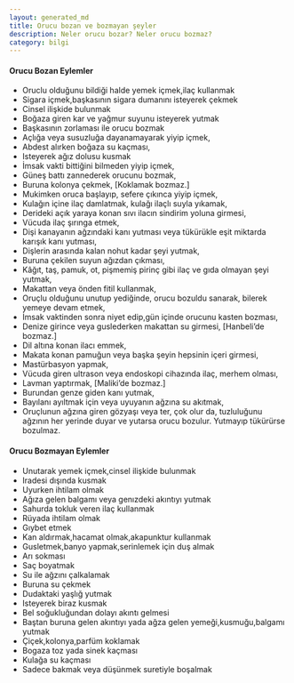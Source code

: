 ```yaml
---
layout: generated_md
title: Orucu bozan ve bozmayan şeyler
description: Neler orucu bozar? Neler orucu bozmaz?
category: bilgi
---
```


#### Orucu Bozan Eylemler

* Oruclu olduğunu bildiği halde yemek içmek,ilaç kullanmak
* Sigara içmek,başkasının sigara dumanını isteyerek çekmek
* Cinsel ilişkide bulunmak
* Boğaza giren kar ve yağmur suyunu isteyerek yutmak
* Başkasının zorlaması ile orucu bozmak
* Açlığa veya susuzluğa dayanamayarak yiyip içmek,
* Abdest alırken boğaza su kaçması, 
* Isteyerek ağız dolusu kusmak
* İmsak vakti bittiğini bilmeden yiyip içmek, 
* Güneş battı zannederek orucunu bozmak, 
* Buruna kolonya çekmek, [Koklamak bozmaz.]
* Mukimken oruca başlayıp, sefere çıkınca yiyip içmek,
* Kulağın içine ilaç damlatmak, kulağı ilaçlı suyla yıkamak, 
* Derideki açık yaraya konan sıvı ilacın sindirim yoluna girmesi, 
* Vücuda ilaç şırınga etmek, 
* Dişi kanayanın ağzındaki kanı yutması veya tükürükle eşit miktarda karışık kanı yutması, 
* Dişlerin arasında kalan nohut kadar şeyi yutmak, 
* Buruna çekilen suyun ağızdan çıkması, 
* Kâğıt, taş, pamuk, ot, pişmemiş pirinç gibi ilaç ve gıda olmayan şeyi yutmak,
* Makattan veya önden fitil kullanmak, 
* Oruçlu olduğunu unutup yediğinde, orucu bozuldu sanarak, bilerek yemeye devam etmek, 
* İmsak vaktinden sonra niyet edip,gün içinde orucunu kasten bozması, 
* Denize girince veya guslederken makattan su girmesi, [Hanbeli’de bozmaz.] 
* Dil altına konan ilacı emmek, 
* Makata konan pamuğun veya başka şeyin hepsinin içeri girmesi,
* Mastürbasyon yapmak, 
* Vücuda giren ultrason veya endoskopi cihazında ilaç, merhem olması, 
* Lavman yaptırmak, [Maliki’de bozmaz.]
* Burundan genze giden kanı yutmak, 
* Bayılanı ayıltmak için veya uyuyanın ağzına su akıtmak,
* Oruçlunun ağzına giren gözyaşı veya ter, çok olur da, tuzluluğunu ağzının her yerinde duyar ve yutarsa orucu bozulur. Yutmayıp tükürürse bozulmaz.

#### Orucu Bozmayan Eylemler

* Unutarak yemek içmek,cinsel ilişkide bulunmak
* Iradesi dışında kusmak
* Uyurken ihtilam olmak
* Ağıza gelen balgamı veya genızdeki akıntıyı yutmak  
* Sahurda tokluk veren ilaç kullanmak   
* Rüyada ihtilam olmak
* Gıybet etmek
* Kan aldırmak,hacamat olmak,akapunktur kullanmak
* Gusletmek,banyo yapmak,serinlemek için duş almak
* Arı sokması
* Saç boyatmak 
* Su ile ağzını çalkalamak
* Buruna su çekmek
* Dudaktaki yaşlığ yutmak  
* Isteyerek biraz kusmak
* Bel soğukluğundan dolayı akıntı gelmesi
* Baştan buruna gelen akıntıyı yada ağza gelen yemeği,kusmuğu,balgamı yutmak
* Çiçek,kolonya,parfüm koklamak
* Bogaza toz yada sinek kaçması
* Kulağa  su kaçması
* Sadece bakmak veya düşünmek suretiyle boşalmak
